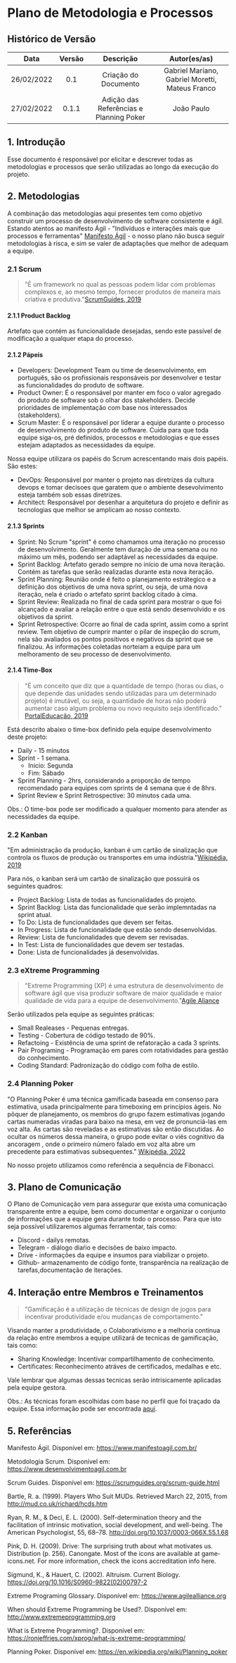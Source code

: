 # Plano de Metodologia e Processos

## Histórico de Versão

| Data | Versão | Descrição | Autor(es/as) |
| :--: | :----: | :-------: | :-------: |
| 26/02/2022 | 0.1 | Criação do Documento | Gabriel Mariano, Gabriel Moretti, Mateus Franco |
| 27/02/2022 | 0.1.1 | Adição das Referências e Planning Poker | João Paulo |

## 1. Introdução
[//]: <> (Moretti)
Esse documento é responsável por elicitar e descrever todas as metodologias e processos que serão utilizadas ao longo da execução do projeto.

## 2. Metodologias
[//]: <> (Mariano)
A combinação das metodologias aqui presentes tem como objetivo construir um processo de desenvolvimento de software consistente e ágil. Estando atentos ao manifesto Ágil - "Indivíduos e interações mais que processos e ferramentas" [Manifesto Ágil](https://www.manifestoagil.com.br) - o nosso plano não busca seguir metodologias à risca, e sim se valer de adaptações que melhor de adequam a equipe.

### 2.1 Scrum
[//]: <> (Moretti)
> "É um  framework no qual as pessoas podem lidar com problemas complexos e, ao mesmo tempo, fornecer produtos de maneira mais criativa e produtiva."[ScrumGuides, 2019](https://scrumguides.org/scrum-guide.html)

#### 2.1.1 Product Backlog
[//]: <> (Mateus)
Artefato que contém as funcionalidade desejadas, sendo este passível de modificação a qualquer etapa do processo.

#### 2.1.2 Pápeis 
[//]: <> (Mateus)
- Developers: Development Team ou time de desenvolvimento, em português, são os profissionais responsáveis por desenvolver e testar as funcionalidades do produto de software.
- Product Owner: É o responsável por manter em foco o valor agregado do produto de software sob o olhar dos stakeholders. Decide prioridades de implementação com base nos interessados (stakeholders).
- Scrum Master: É o responsável por líderar a equipe durante o processo de desenvolvimento do produto de software. Cuida para que toda equipe siga-os, pré definidos, processos e metodologias e que esses estejam adaptados as necessidades da equipe. 
 
 Nossa equipe utilizara os papéis do Scrum acrescentando mais dois papéis. São estes:
 - DevOps: Responsável por manter o projeto nas diretrizes da cultura devops e tomar decisoes que garatem que o ambiente desevolvimento esteja também sob essas diretrizes.
 - Architect: Responsável por desenhar a arquitetura do projeto e definir as tecnologias que melhor se amplicam ao nosso contexto.

#### 2.1.3 Sprints
[//]: <> (Mariano)
- Sprint: No Scrum "sprint" é como chamamos uma iteração no processo de desenvolvimento. Geralmente tem duração de uma semana ou no máximo um mês, podendo ser adaptável as necessidades da equipe.
- Sprint Backlog: Artefato gerado sempre no início de uma nova iteração. Contém as tarefas que serão realizadas durante esta nova iteração.
- Sprint Planning: Reunião onde é feito o planejamento estrátegico e a definição dos objetivos de uma nova sprint, ou seja, de uma nova iteração, nela é criado o artefato sprint backlog citado à cima.
- Sprint Review: Realizada no final de cada sprint para mostrar o que foi alcançado e avaliar a relação entre o que está sendo desenvolvido e os objetivos da sprint.
- Sprint Retrospective: Ocorre ao final de cada sprint, assim como a sprint review. Tem objetivo de cumprir manter o pilar de inspeção do scrum, nela são avaliados os pontos positivos e negativos da sprint que se finalizou. As informações coletadas norteiam a equipe para um melhoramento de seu processo de desenvolvimento.

#### 2.1.4 Time-Box
[//]: <> (Moretti)
> "É um conceito que diz que a quantidade de tempo (horas ou dias, o que depende das unidades sendo utilizadas para um determinado projeto) é imutável, ou seja, a quantidade de horas não poderá aumentar caso algum problema ou novo requisito seja identificado." [PortalEducação, 2019](https://www.portaleducacao.com.br/conteudo/artigos/informatica/timebox-projeto-scrum/40658)

Está descrito abaixo o time-box definido pela equipe desenvolvimento deste projeto:
- Daily - 15 minutos
- Sprint - 1 semana. 
   - Inicio: Segunda
   - Fim: Sábado
- Sprint Planning - 2hrs, considerando a proporção de tempo recomendado para equipes com sprints de 4 semana que é de 8hrs.
- Sprint Review e Sprint Retrospective: 30 minutos cada uma.

Obs.: O time-box pode ser modificado a qualquer momento para atender as necessidades da equipe.

### 2.2 Kanban
[//]: <> (Mateus)
"Em administração da produção, kanban é um cartão de sinalização que controla os fluxos de produção ou transportes em uma indústria."[Wikipédia, 2019](https://pt.wikipedia.org/wiki/Kanban#Scrum_e_Kanban)

Para nós, o kanban será um cartão de sinalização que possuirá os seguintes quadros:
- Project Backlog: Lista de todas as funcionalidades do projeto.
- Sprint Backlog: Lista das funcionalidade que serão implemntadas na sprint atual.
- To Do: Lista de funcionalidades que devem ser feitas.
- In Progress: Lista de funcionalidade que estão sendo desenvolvidas.
- Review: Lista de funcionalidades que devem ser revisadas.
- In Test: Lista de funcionalidades que devem ser testadas.
- Done: Lista de funcionalidades já desenvolvidas.

### 2.3 eXtreme Programming
[//]: <> (Mariano)
> "Extreme Programming (XP) é uma estrutura de desenvolvimento de software ágil que visa produzir software de maior qualidade e maior qualidade de vida para a equipe de desenvolvimento."[Agile Aliance]( https://www.agilealliance.org)

Serão utilizados pela equipe as seguintes práticas:
- Small Realeases - Pequenas entregas.
- Testing - Cobertura de código testado de 90%.
- Refactoing - Existência de uma sprint de refatoração a cada 3 sprints.
- Pair Programing - Programação em pares com rotatividades para gestão do conhecimento.
- Coding Standard: Padronização do código com folha de estilo.

### 2.4 Planning Poker
[//]: <> (Moretti)
"O Planning Poker é uma técnica gamificada baseada em consenso para estimativa, usada principalmente para timeboxing em princípios ágeis. No pôquer de planejamento, os membros do grupo fazem estimativas jogando cartas numeradas viradas para baixo na mesa, em vez de pronunciá-las em voz alta. As cartas são reveladas e as estimativas são então discutidas. Ao ocultar os números dessa maneira, o grupo pode evitar o viés cognitivo da ancoragem , onde o primeiro número falado em voz alta abre um precedente para estimativas subsequentes." [Wikipédia, 2022](https://en.wikipedia.org/wiki/Planning_poker)

No nosso projeto utilizamos como referência a sequência de Fibonacci.

## 3. Plano de Comunicação
[//]: <> (Mateus)
O Plano de Comunicação vem para assegurar que exista uma comunicação transparente entre a equipe, bem como documentar e organizar o conjunto de informações que a equipe gera durante todo o processo. Para que isto seja possível utilizaremos algumas ferramentar, tais como:
 - Discord - dailys remotas.
 - Telegram - diálogo diaŕio e decisões de baixo impacto.
 - Drive - informações da equipe e insumos para viabilizar o projeto.
 - Github- armazenamento de código fonte, transparência na realização de tarefas,documentação de iterações.

## 4. Interação entre Membros e Treinamentos
[//]: <> (Mariano)
> "Gamificação é a utilização de técnicas de design de jogos para incentivar produtividade e/ou mudanças de comportamento."

Visando manter a produtividade, o Colaborativismo e a melhoria continua da relação entre membros a equipe utilizará de tecnicas de gamificação, tais como:

- Sharing Knowledge: Incentivar compartilhamento de conhecimento.
- Certificates: Reconhecimento atráves de certificados, medalhas e etc.

Vale lembrar que algumas dessas tecnicas serão intrisicamente aplicadas pela equipe gestora.

Obs.: As técnicas foram escolhidas com base no perfil que foi traçado da equipe. Essa informação pode ser encontrada [aqui](https://docs.google.com/spreadsheets/d/1temwG93TrqvCTuy1u52Qbi-JIHFtpjNwILdbRSehMHg/edit?usp=sharing).

## 5. Referências
[//]: <> (Todos)

Manifesto Ágil. Disponível em: https://www.manifestoagil.com.br/

Metodologia Scrum. Disponível em: https://www.desenvolvimentoagil.com.br

Scrum Guides. Disponível em: https://scrumguides.org/scrum-guide.html

Bartle, R. a. (1999). Players Who Suit MUDs. Retrieved March 22, 2015, from http://mud.co.uk/richard/hcds.htm

Ryan, R. M., & Deci, E. L. (2000). Self-determination theory and the facilitation of intrinsic motivation, social development, and well-being. The American Psychologist, 55, 68–78. http://doi.org/10.1037/0003-066X.55.1.68

Pink, D. H. (2009). Drive: The surprising truth about what motivates us. Distribution (p. 256). Canongate. Most of the icons are available at game-icons.net. For more information, check the icons accreditation info here.

Sigmund, K., & Hauert, C. (2002). Altruism. Current Biology. https://doi.org/10.1016/S0960-9822(02)00797-2

Extreme Programing Glossary. Disponível em: https://www.agilealliance.org

When should Extreme Programming be Used?. Disponível em: http://www.extremeprogramming.org

What is Extreme Programming?. Disponível em: https://ronjeffries.com/xprog/what-is-extreme-programming/

Planning Poker. Disponível em: https://en.wikipedia.org/wiki/Planning_poker
